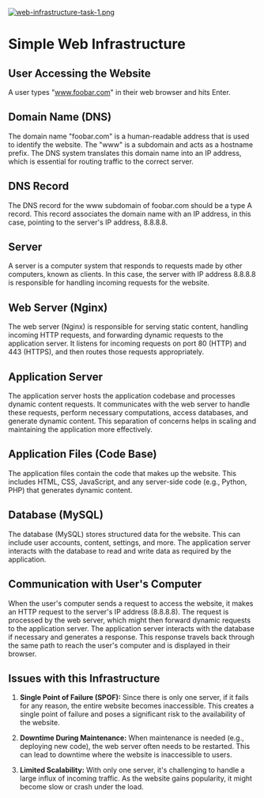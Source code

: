 [![web-infrastructure-task-1.png](https://i.postimg.cc/brLqq01m/web-infrastructure-task-1.png)](https://postimg.cc/xNkwRzxm)


# Simple Web Infrastructure

## User Accessing the Website
A user types "www.foobar.com" in their web browser and hits Enter.

## Domain Name (DNS)
The domain name "foobar.com" is a human-readable address that is used to identify the website. The "www" is a subdomain and acts as a hostname prefix. The DNS system translates this domain name into an IP address, which is essential for routing traffic to the correct server.

## DNS Record
The DNS record for the www subdomain of foobar.com should be a type A record. This record associates the domain name with an IP address, in this case, pointing to the server's IP address, 8.8.8.8.

## Server
A server is a computer system that responds to requests made by other computers, known as clients. In this case, the server with IP address 8.8.8.8 is responsible for handling incoming requests for the website.

## Web Server (Nginx)
The web server (Nginx) is responsible for serving static content, handling incoming HTTP requests, and forwarding dynamic requests to the application server. It listens for incoming requests on port 80 (HTTP) and 443 (HTTPS), and then routes those requests appropriately.

## Application Server
The application server hosts the application codebase and processes dynamic content requests. It communicates with the web server to handle these requests, perform necessary computations, access databases, and generate dynamic content. This separation of concerns helps in scaling and maintaining the application more effectively.

## Application Files (Code Base)
The application files contain the code that makes up the website. This includes HTML, CSS, JavaScript, and any server-side code (e.g., Python, PHP) that generates dynamic content.

## Database (MySQL)
The database (MySQL) stores structured data for the website. This can include user accounts, content, settings, and more. The application server interacts with the database to read and write data as required by the application.

## Communication with User's Computer
When the user's computer sends a request to access the website, it makes an HTTP request to the server's IP address (8.8.8.8). The request is processed by the web server, which might then forward dynamic requests to the application server. The application server interacts with the database if necessary and generates a response. This response travels back through the same path to reach the user's computer and is displayed in their browser.

## Issues with this Infrastructure
1. **Single Point of Failure (SPOF):** Since there is only one server, if it fails for any reason, the entire website becomes inaccessible. This creates a single point of failure and poses a significant risk to the availability of the website.

2. **Downtime During Maintenance:** When maintenance is needed (e.g., deploying new code), the web server often needs to be restarted. This can lead to downtime where the website is inaccessible to users.

3. **Limited Scalability:** With only one server, it's challenging to handle a large influx of incoming traffic. As the website gains popularity, it might become slow or crash under the load.

